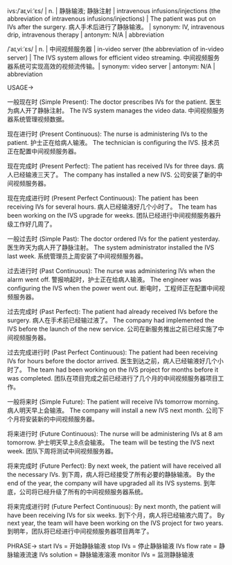 ivs:/ˈaɪˌviːˈɛs/ | n. | 静脉输液; 静脉注射 | intravenous infusions/injections (the abbreviation of intravenous infusions/injections) | The patient was put on IVs after the surgery.  病人手术后进行了静脉输液。 | synonym:  IV, intravenous drip, intravenous therapy | antonym: N/A | abbreviation

/ˈaɪˌviːˈɛs/ | n. | 中间视频服务器 | in-video server  (the abbreviation of in-video server) | The IVS system allows for efficient video streaming. 中间视频服务器系统可实现高效的视频流传输。| synonym: video server | antonym: N/A | abbreviation


USAGE->

一般现在时 (Simple Present):
The doctor prescribes IVs for the patient. 医生为病人开了静脉注射。
The IVS system manages the video data.  中间视频服务器系统管理视频数据。

现在进行时 (Present Continuous):
The nurse is administering IVs to the patient. 护士正在给病人输液。
The technician is configuring the IVS. 技术员正在配置中间视频服务器。


现在完成时 (Present Perfect):
The patient has received IVs for three days. 病人已经输液三天了。
The company has installed a new IVS.  公司安装了新的中间视频服务器。

现在完成进行时 (Present Perfect Continuous):
The patient has been receiving IVs for several hours. 病人已经输液好几个小时了。
The team has been working on the IVS upgrade for weeks.  团队已经进行中间视频服务器升级工作好几周了。


一般过去时 (Simple Past):
The doctor ordered IVs for the patient yesterday. 医生昨天为病人开了静脉注射。
The system administrator installed the IVS last week. 系统管理员上周安装了中间视频服务器。

过去进行时 (Past Continuous):
The nurse was administering IVs when the alarm went off.  警报响起时，护士正在给病人输液。
The engineer was configuring the IVS when the power went out.  断电时，工程师正在配置中间视频服务器。


过去完成时 (Past Perfect):
The patient had already received IVs before the surgery. 病人在手术前已经输过液了。
The company had implemented the IVS before the launch of the new service. 公司在新服务推出之前已经实施了中间视频服务器。

过去完成进行时 (Past Perfect Continuous):
The patient had been receiving IVs for hours before the doctor arrived. 医生到达之前，病人已经输液好几个小时了。
The team had been working on the IVS project for months before it was completed.  团队在项目完成之前已经进行了几个月的中间视频服务器项目工作。


一般将来时 (Simple Future):
The patient will receive IVs tomorrow morning. 病人明天早上会输液。
The company will install a new IVS next month. 公司下个月将安装新的中间视频服务器。

将来进行时 (Future Continuous):
The nurse will be administering IVs at 8 am tomorrow.  护士明天早上8点会输液。
The team will be testing the IVS next week.  团队下周将测试中间视频服务器。

将来完成时 (Future Perfect):
By next week, the patient will have received all the necessary IVs. 到下周，病人将已经接受了所有必要的静脉输液。
By the end of the year, the company will have upgraded all its IVS systems. 到年底，公司将已经升级了所有的中间视频服务器系统。


将来完成进行时 (Future Perfect Continuous):
By next month, the patient will have been receiving IVs for six weeks. 到下个月，病人将已经输液六周了。
By next year, the team will have been working on the IVS project for two years.  到明年，团队将已经进行中间视频服务器项目两年了。




PHRASE->
start IVs = 开始静脉输液
stop IVs = 停止静脉输液
IVs flow rate = 静脉输液流速
IVs solution = 静脉输液溶液
monitor IVs = 监测静脉输液
